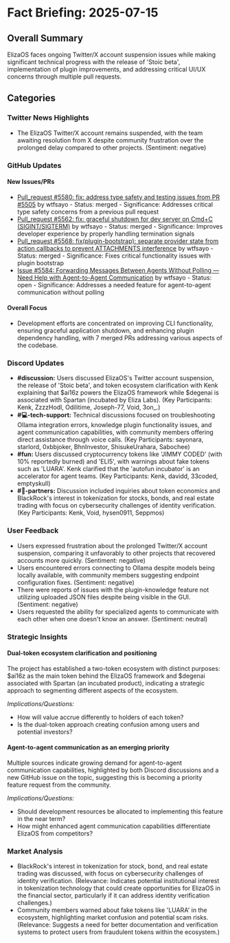 # Fact Briefing: 2025-07-15

## Overall Summary
ElizaOS faces ongoing Twitter/X account suspension issues while making significant technical progress with the release of 'Stoic beta', implementation of plugin improvements, and addressing critical UI/UX concerns through multiple pull requests.

## Categories

### Twitter News Highlights
- The ElizaOS Twitter/X account remains suspended, with the team awaiting resolution from X despite community frustration over the prolonged delay compared to other projects. (Sentiment: negative)

### GitHub Updates

#### New Issues/PRs
- [Pull_request #5580: fix: address type safety and testing issues from PR #5505](https://github.com/elizaOS/eliza/pull/5580) by wtfsayo - Status: merged - Significance: Addresses critical type safety concerns from a previous pull request
- [Pull_request #5562: fix: graceful shutdown for dev server on Cmd+C (SIGINT/SIGTERM)](https://github.com/elizaOS/eliza/pull/5562) by wtfsayo - Status: merged - Significance: Improves developer experience by properly handling termination signals
- [Pull_request #5568: fix(plugin-bootstrap): separate provider state from action callbacks to prevent ATTACHMENTS interference](https://github.com/elizaOS/eliza/pull/5568) by wtfsayo - Status: merged - Significance: Fixes critical functionality issues with plugin bootstrap
- [Issue #5584: Forwarding Messages Between Agents Without Polling — Need Help with Agent-to-Agent Communication](https://github.com/elizaOS/eliza/issues/5584) by wtfsayo - Status: open - Significance: Addresses a needed feature for agent-to-agent communication without polling

#### Overall Focus
- Development efforts are concentrated on improving CLI functionality, ensuring graceful application shutdown, and enhancing plugin dependency handling, with 7 merged PRs addressing various aspects of the codebase.

### Discord Updates
- **#discussion:** Users discussed ElizaOS's Twitter account suspension, the release of 'Stoic beta', and token ecosystem clarification with Kenk explaining that $ai16z powers the ElizaOS framework while $degenai is associated with Spartan (incubated by Eliza Labs). (Key Participants: Kenk, ZzzzHodl, Odilitime, Joseph-77, Void, 3on_.)
- **#💻-tech-support:** Technical discussions focused on troubleshooting Ollama integration errors, knowledge plugin functionality issues, and agent communication capabilities, with community members offering direct assistance through voice calls. (Key Participants: sayonara, starlord, 0xbbjoker, BhnInvestor, ShisukeUrahara, Sabochee)
- **#fun:** Users discussed cryptocurrency tokens like 'JIMMY CODED' (with 10% reportedly burned) and 'ELI5', with warnings about fake tokens such as 'LUARA'. Kenk clarified that the 'autofun incubator' is an accelerator for agent teams. (Key Participants: Kenk, davidd, 33coded, emptyskull)
- **#🥇-partners:** Discussion included inquiries about token economics and BlackRock's interest in tokenization for stocks, bonds, and real estate trading with focus on cybersecurity challenges of identity verification. (Key Participants: Kenk, Void, hysen0911, Seppmos)

### User Feedback
- Users expressed frustration about the prolonged Twitter/X account suspension, comparing it unfavorably to other projects that recovered accounts more quickly. (Sentiment: negative)
- Users encountered errors connecting to Ollama despite models being locally available, with community members suggesting endpoint configuration fixes. (Sentiment: negative)
- There were reports of issues with the plugin-knowledge feature not utilizing uploaded JSON files despite being visible in the GUI. (Sentiment: negative)
- Users requested the ability for specialized agents to communicate with each other when one doesn't know an answer. (Sentiment: neutral)

### Strategic Insights

#### Dual-token ecosystem clarification and positioning
The project has established a two-token ecosystem with distinct purposes: $ai16z as the main token behind the ElizaOS framework and $degenai associated with Spartan (an incubated product), indicating a strategic approach to segmenting different aspects of the ecosystem.

*Implications/Questions:*
  - How will value accrue differently to holders of each token?
  - Is the dual-token approach creating confusion among users and potential investors?

#### Agent-to-agent communication as an emerging priority
Multiple sources indicate growing demand for agent-to-agent communication capabilities, highlighted by both Discord discussions and a new GitHub issue on the topic, suggesting this is becoming a priority feature request from the community.

*Implications/Questions:*
  - Should development resources be allocated to implementing this feature in the near term?
  - How might enhanced agent communication capabilities differentiate ElizaOS from competitors?

### Market Analysis
- BlackRock's interest in tokenization for stock, bond, and real estate trading was discussed, with focus on cybersecurity challenges of identity verification. (Relevance: Indicates potential institutional interest in tokenization technology that could create opportunities for ElizaOS in the financial sector, particularly if it can address identity verification challenges.)
- Community members warned about fake tokens like 'LUARA' in the ecosystem, highlighting market confusion and potential scam risks. (Relevance: Suggests a need for better documentation and verification systems to protect users from fraudulent tokens within the ecosystem.)